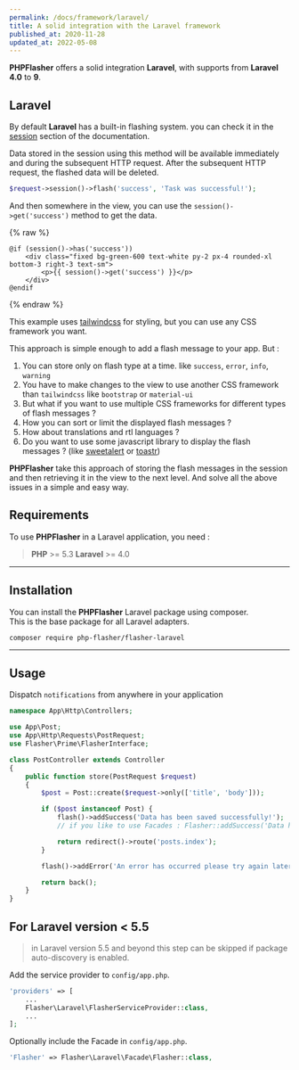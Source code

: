 ```yaml
---
permalink: /docs/framework/laravel/
title: A solid integration with the Laravel framework
published_at: 2020-11-28
updated_at: 2022-05-08
---
```


**<span class="text-indigo-900">PHP<span class="text-indigo-500">Flasher</span></span>** offers a solid integration <i class="fa-brands fa-laravel text-red-900 fa-xl"></i> **Laravel**, with supports from **Laravel**  **4.0** to **9**.

## <i class="fa-duotone fa-list-radio"></i> Laravel

By default <i class="fa-brands fa-laravel text-red-900 fa-xl"></i> **Laravel** has a built-in <span class="text-indifo-600 font-bold">flashing</span> system.
you can check it in the <a href="https://laravel.com/docs/session#flash-data" class="text-blue-600 font-bold">session</a> section of the documentation.

Data stored in the session using this method will be available immediately and during the subsequent HTTP request. After the subsequent HTTP request, the flashed data will be deleted.

```php 
$request->session()->flash('success', 'Task was successful!');
```

And then somewhere in the view, you can use the `session()->get('success')` method to get the data.

{% raw %}
```twig
@if (session()->has('success'))
    <div class="fixed bg-green-600 text-white py-2 px-4 rounded-xl bottom-3 right-3 text-sm">
        <p>{{ session()->get('success') }}</p>
    </div>
@endif
```
{% endraw %}

This example uses <a href="https://tailwindcss.com/">tailwindcss</a> for styling, but you can use any CSS framework you want.

This approach is simple enough to add a flash message to your app. But :

1. You can store only on flash type at a time. like `success`, `error`, `info`, `warning`
2. You have to make changes to the view to use another CSS framework than `tailwindcss` like `bootstrap` or `material-ui`
3. But what if you want to use multiple CSS frameworks for different types of flash messages ?
4. How you can sort or limit the displayed flash messages ?
5. How about translations and rtl languages ?
6. Do you want to use some javascript library to display the flash messages ? (like [sweetalert](https://sweetalert2.github.io/) or [toastr](https://github.com/CodeSeven/toastr))

**<span class="text-indigo-900">PHP<span class="text-indigo-500">Flasher</span></span>** take this approach of storing the flash messages in the session and then retrieving it in the view to the next level.
And solve all the above issues in a simple and easy way.

## <i class="fa-duotone fa-list-radio"></i> Requirements

To use **<span class="text-indigo-900">PHP<span class="text-indigo-500">Flasher</span></span>** in a Laravel application, you need :

> <i class="fa-brands fa-php fa-2xl text-blue-900 mr-1 mb-1"></i> **PHP** >= 5.3
> <i class="fa-brands fa-laravel fa-2xl text-red-900 mr-1 ml-4"></i> **Laravel** >= 4.0

---

## <i class="fa-duotone fa-list-radio"></i> Installation

You can install the **<span class="text-indigo-900">PHP<span class="text-indigo-500">Flasher</span></span>** Laravel package using composer.<br />
This is the base package for all Laravel adapters.

```shell
composer require php-flasher/flasher-laravel
```

---

## <i class="fa-duotone fa-list-radio"></i> Usage

Dispatch `notifications` from anywhere in your application

```php
namespace App\Http\Controllers;

use App\Post;
use App\Http\Requests\PostRequest;
use Flasher\Prime\FlasherInterface;

class PostController extends Controller
{
    public function store(PostRequest $request)
    {
        $post = Post::create($request->only(['title', 'body']));

        if ($post instanceof Post) {
            flash()->addSuccess('Data has been saved successfully!');
            // if you like to use Facades : Flasher::addSuccess('Data has been saved successfully!');

            return redirect()->route('posts.index');
        }

        flash()->addError('An error has occurred please try again later.');

        return back();
    }
}
```

## <i class="fa-duotone fa-list-radio"></i> For Laravel version < 5.5

> in Laravel version 5.5 and beyond this step can be skipped if package auto-discovery is enabled.

Add the service provider to `config/app.php`.

```php
'providers' => [
    ...
    Flasher\Laravel\FlasherServiceProvider::class,
    ...
];
```

Optionally include the Facade in `config/app.php`.

```php
'Flasher' => Flasher\Laravel\Facade\Flasher::class,
```
